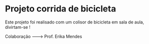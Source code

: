 # Projeto corrida de bicicleta
Este projeto foi realisado com um colisor de bicicleta em sala de aula, divirtam-se !

Colaboração --->
Prof. Erika Mendes
